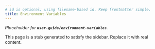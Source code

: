 ```yaml
---
# id is optional; using filename-based id. Keep frontmatter simple.
title: Environment Variables
---
```


_Placeholder for **`user-guide/environment-variables`**._

This page is a stub generated to satisfy the sidebar.
Replace it with real content.
